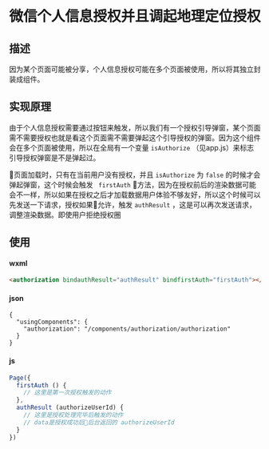 # 微信个人信息授权并且调起地理定位授权

## 描述

因为某个页面可能被分享，个人信息授权可能在多个页面被使用，所以将其独立封装成组件。

## 实现原理

由于个人信息授权需要通过按钮来触发，所以我们有一个授权引导弹窗，某个页面需不需要授权也就是看这个页面需不需要弹起这个引导授权的弹窗。因为这个组件会在多个页面被使用，所以在全局有一个变量 `isAuthorize` （见app.js）来标志引导授权弹窗是不是弹起过。<br>

页面加载时，只有在当前用户没有授权，并且 `isAuthorize` 为 `false` 的时候才会弹起弹窗，这个时候会触发 ` firstAuth` 方法，因为在授权前后的渲染数据可能会不一样，所以如果在授权之后才加载数据用户体验不够友好，所以这个时候可以先发送一下请求，授权如果允许，触发 `authResult` ，这是可以再次发送请求，调整渲染数据。即使用户拒绝授权圈

## 使用

#### wxml

```html
<authorization bindauthResult="authResult" bindfirstAuth="firstAuth"></authorization>
```

#### json

```josn
{
  "usingComponents": {
    "authorization": "/components/authorization/authorization"
  }
}
```

#### js

```javascript
Page({
  firstAuth () {
    // 这里是第一次授权触发的动作
  },
  authResult (authorizeUserId) {
    // 这里是授权处理完毕后触发的动作
    // data是授权成功后后台返回的 authorizeUserId
  }
})
```